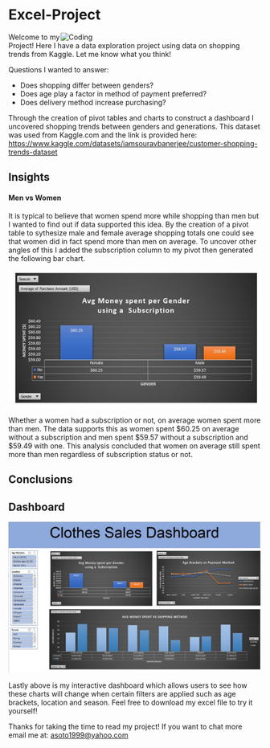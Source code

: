 # Excel-Project

<img align="right" alt="Coding" width="400" src="https://gifdb.com/images/high/happy-snoopy-grocery-shopping-7r6y9eqq4mi5tgsp.gif">



Welcome to my Project! Here I have a data exploration project using data on shopping trends from Kaggle.  Let me know what you think!

Questions I wanted to answer:
- Does shopping differ between genders?
- Does age play a factor in method of payment preferred? 
- Does delivery method increase purchasing? 

Through the creation of pivot tables and charts to construct a dashboard I uncovered shopping trends between genders and generations. This dataset was used from Kaggle.com and the link is provided here: https://www.kaggle.com/datasets/iamsouravbanerjee/customer-shopping-trends-dataset




## Insights 


#### Men vs Women
It is typical to believe that women spend more while shopping than men but I wanted to find out if data supported this idea. By the creation of a pivot table to sythesize male and female average shopping totals one could see that women did in fact spend more than men on average. To uncover other angles of this I added the subscription column to my pivot then generated the following bar chart. 

![First Graph](https://github.com/Alex-57Soto/Excel-Shopping-Dashboard/blob/main/Men%20V%20Women.JPG)

Whether a women had a subscription or not, on average women spent more than men. The data supports this as women spent $60.25 on average without a subscription and men spent $59.57 without a subscription and $59.49 with one. This analysis concluded that women on average still spent more than men regardless of subscription status or not. 





## Conclusions






## Dashboard

![Dashboard](https://github.com/Alex-57Soto/Excel-Shopping-Dashboard/blob/main/dash.JPG)

Lastly above is my interactive dashboard which allows users to see how these charts will change when certain filters are applied such as age brackets, location and season. Feel free to download my excel file to try it yourself!


Thanks for taking the time to read my project! If you want to chat more email me at: asoto1999@yahoo.com




